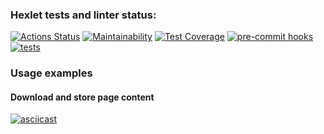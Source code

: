 ### Hexlet tests and linter status:

[![Actions Status](https://github.com/svntmr/python-project-lvl3/workflows/hexlet-check/badge.svg)](https://github.com/svntmr/python-project-lvl3/actions)
[![Maintainability](https://api.codeclimate.com/v1/badges/35b5e114f67b731509c2/maintainability)](https://codeclimate.com/github/svntmr/python-project-lvl3/maintainability)
[![Test Coverage](https://api.codeclimate.com/v1/badges/35b5e114f67b731509c2/test_coverage)](https://codeclimate.com/github/svntmr/python-project-lvl3/test_coverage)
[![pre-commit hooks](https://github.com/svntmr/python-project-lvl3/actions/workflows/pre-commit.yml/badge.svg)](https://github.com/svntmr/python-project-lvl3/actions)
[![tests](https://github.com/svntmr/python-project-lvl3/actions/workflows/pytest.yml/badge.svg)](https://github.com/svntmr/python-project-lvl3/actions)

### Usage examples

#### Download and store page content

[![asciicast](https://asciinema.org/a/W9WTf687IBqg0RLO2DFr86g1Y.svg)](https://asciinema.org/a/W9WTf687IBqg0RLO2DFr86g1Y)
